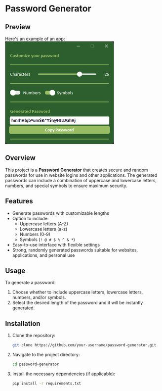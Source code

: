 # Password Generator
## Preview
Here's an example of an app:
![](assets/preview.png)

## Overview

This project is a **Password Generator** that creates secure and random passwords for use in website logins and other applications. The generated passwords can include a combination of uppercase and lowercase letters, numbers, and special symbols to ensure maximum security.

## Features

- Generate passwords with customizable lengths
- Option to include:
  - Uppercase letters (A-Z)
  - Lowercase letters (a-z)
  - Numbers (0-9)
  - Symbols (`! @ # $ % ^ & *`)
- Easy-to-use interface with flexible settings
- Strong, randomly generated passwords suitable for websites, applications, and personal use

## Usage

To generate a password:

1. Choose whether to include uppercase letters, lowercase letters, numbers, and/or symbols.
2. Select the desired length of the password and it will be instantly generated.

## Installation

1. Clone the repository:

   ```bash
   git clone https://github.com/your-username/password-generator.git
2. Navigate to the project directory:
   ```bash
   cd password-generator
3. Install the necessary dependencies (if applicable):
   ```bash
   pip install -r requirements.txt
